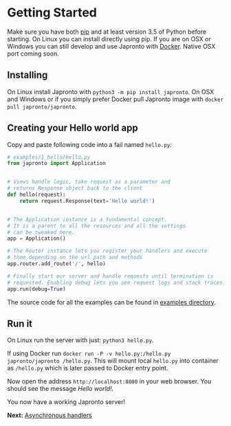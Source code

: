 # Getting Started

Make sure you have both [pip](https://pip.pypa.io/en/stable/installing/) and at
least version 3.5 of Python before starting. On Linux you can install
directly using pip. If you are on OSX or Windows you can still develop and use
Japronto with [Docker](https://docs.docker.com/engine/installation/#/on-macos-and-windows).
Native OSX port coming soon.

Installing
----------

On Linux install Japronto with `python3 -m pip install japronto`.
On OSX and Windows or if you simply prefer Docker pull Japronto image with `docker pull japronto/japronto`.

Creating your Hello world app
-----------------------------

Copy and paste following code into a fail named `hello.py`:

  ```python
  # examples/1_hello/hello.py
  from japronto import Application


  # Views handle logic, take request as a parameter and
  # returns Response object back to the client
  def hello(request):
      return request.Response(text='Hello world!')


  # The Application instance is a fundamental concept.
  # It is a parent to all the resources and all the settings
  # can be tweaked here.
  app = Application()

  # The Router instance lets you register your handlers and execute
  # them depending on the url path and methods
  app.router.add_route('/', hello)

  # Finally start our server and handle requests until termination is
  # requested. Enabling debug lets you see request logs and stack traces.
  app.run(debug=True)
  ```

The source code for all the examples can be found in [examples directory](https://github.com/squeaky-pl/japronto/tree/master/examples).

Run it
------

On Linux run the server with just: `python3 hello.py`.

If using Docker run `docker run -P -v hello.py:/hello.py japronto/japronto /hello.py`. This will mount local `hello.py` into container as `/hello.py` which is later passed to Docker entry point.

Now open the address `http://localhost:8000` in your web browser. You should see the message *Hello world!*.

You now have a working Japronto server!


**Next:** [Asynchronous handlers](2_async.md)
